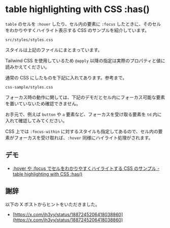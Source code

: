 # table highlighting with CSS :has()

`table` のセルを `:hover` したり、セル内の要素に `:focus` したときに、そのセルをわかりやすくハイライト表示する CSS のサンプルを紹介しています。

```
src/styles/styles.css
```

スタイルは上記のファイルにまとまっています。

Tailwind CSS を使用しているため `@apply` 以降の指定は実際のプロパティと値に読みかえてください。

通常の CSS にしたものを下記に入れてあります。参考まで。

```
css-sample/styles.css
```

フォーカス時の動作に関しては、下記のデモだとセル内にフォーカス可能な要素を置いていないため確認できません。

お手元で、例えば `button` や `a` 要素など、フォーカスを受け取る要素を `td` 内に入れて確認してみてください。

CSS 上では `:focus-within` に対するスタイルも指定してあるので、セル内の要素がフォーカスを受け取れば、`:hover` 同様にハイライト処理がされます。

## デモ

- [:hover や :focus でセルをわかりやすくハイライトする CSS のサンプル - table highlighting with CSS :has()](https://burnworks.github.io/table-hover-highlighting-css/)

## 謝辞

以下の X ポストからヒントをいただきました。

- [https://x.com/jh3yy/status/1887245206418038860](https://x.com/jh3yy/status/1887245206418038860)
